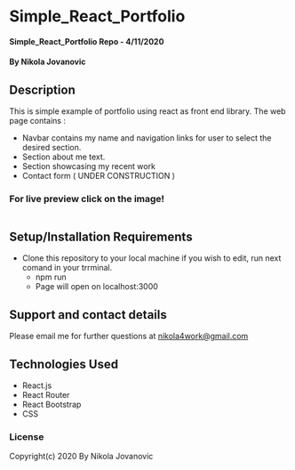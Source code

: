 # Simple_React_Portfolio

#### Simple_React_Portfolio Repo - 4/11/2020

#### By Nikola Jovanovic



## Description

This is simple example of portfolio using react as front end library. 
The web page contains :

* Navbar contains my name and navigation links for user to select the desired section.
* Section about me text.
* Section showcasing my recent work
* Contact form ( UNDER CONSTRUCTION )




### For live preview click on the image!


<a href=""><img src="">
</a>




## Setup/Installation Requirements

* Clone this repository to your local machine if you wish to edit,
  run next comand in your trrminal.
  * npm run
  * Page will open on localhost:3000
  
 

## Support and contact details

Please email me for further questions at nikola4work@gmail.com

## Technologies Used

* React.js
* React Router
* React Bootstrap
* CSS



### License

Copyright(c) 2020 By Nikola Jovanovic